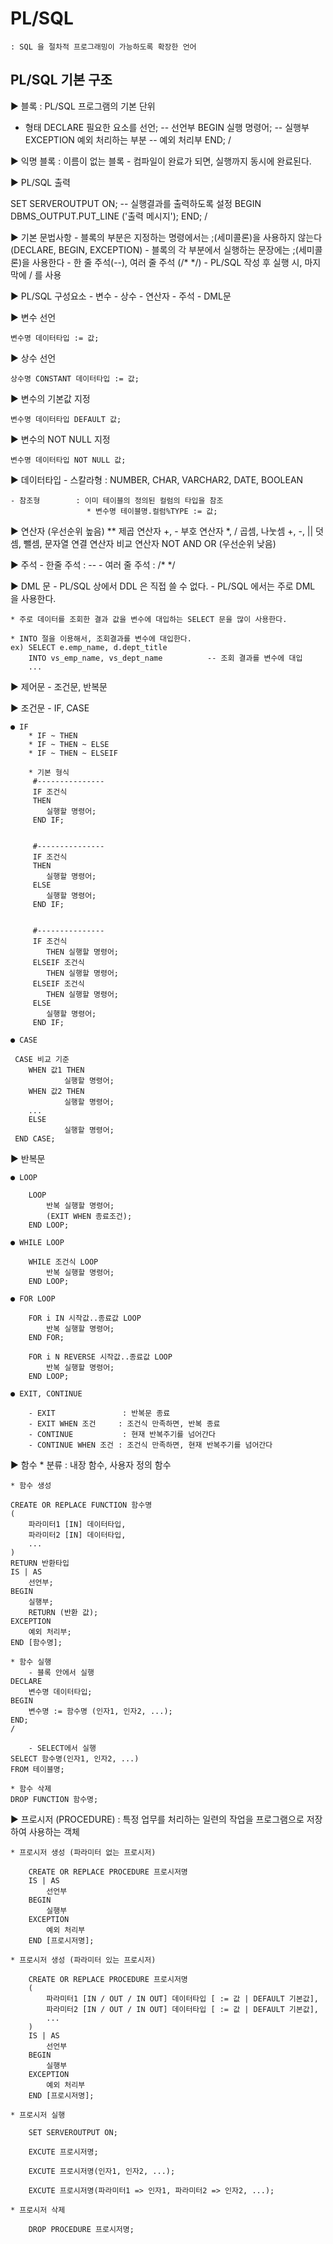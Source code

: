 # PL/SQL
    : SQL 을 절차적 프로그래밍이 가능하도록 확장한 언어


## PL/SQL 기본 구조

▶ 블록
    : PL/SQL 프로그램의 기본 단위

* 형태
DECLARE
    필요한 요소를 선언;         -- 선언부
BEGIN
    실행 명령어;                -- 실행부
EXCEPTION
    예외 처리하는 부분          -- 예외 처리부
END;
/

▶ 익명 블록
    : 이름이 없는 블록
    - 컴파일이 완료가 되면, 실행까지 동시에 완료된다.

▶ PL/SQL 출력

SET SERVEROUTPUT ON;                -- 실행결과를 출력하도록 설정
BEGIN
    DBMS_OUTPUT.PUT_LINE ('출력 메시지');
END;
/

▶ 기본 문법사항
    - 블록의 부분은 지정하는 명령에서는 ;(세미콜론)을 사용하지 않는다
      (DECLARE, BEGIN, EXCEPTION)
    - 블록의 각 부분에서 실행하는 문장에는 ;(세미콜론)을 사용한다
    - 한 줄 주석(--), 여러 줄 주석 (/*   */)
    - PL/SQL 작성 후 실행 시, 마지막에 / 를 사용

▶ PL/SQL 구성요소
    - 변수
    - 상수
    - 연산자
    - 주석
    - DML문

▶ 변수 선언

    변수명 데이터타입 := 값;

▶ 상수 선언

    상수명 CONSTANT 데이터타입 := 값;

▶ 변수의 기본값 지정

    변수명 데이터타입 DEFAULT 값;

▶ 변수의 NOT NULL 지정

    변수명 데이터타입 NOT NULL 값;


▶ 데이터타입
    - 스칼라형      : NUMBER, CHAR, VARCHAR2, DATE, BOOLEAN

    - 참조형        : 이미 테이블의 정의된 컬럼의 타입을 참조
                     * 변수명 테이블명.컬럼%TYPE := 값;

▶ 연산자
    (우선순위 높음)
    **              제곱 연산자
    +, -            부호 연산자
    *, /            곱셈, 나눗셈
    +, -, ||        덧셈, 뺄셈, 문자열 연결 연산자
    비교 연산자
    NOT
    AND
    OR
    (우선순위 낮음)

▶ 주석
    - 한줄 주석         : --
    - 여러 줄 주석      : /*   */


▶ DML 문
    - PL/SQL 상에서 DDL 은 직접 쓸 수 없다.
    - PL/SQL 에서는 주로 DML 을 사용한다.

    * 주로 데이터를 조회한 결과 값을 변수에 대입하는 SELECT 문을 많이 사용한다.

    * INTO 절을 이용해서, 조회결과를 변수에 대입한다.
    ex) SELECT e.emp_name, d.dept_title
        INTO vs_emp_name, vs_dept_name          -- 조회 결과를 변수에 대입
        ...


▶ 제어문
    - 조건문, 반복문

▶ 조건문
    - IF, CASE

    ● IF
        * IF ~ THEN
        * IF ~ THEN ~ ELSE
        * IF ~ THEN ~ ELSEIF

        * 기본 형식
         #---------------
         IF 조건식 
         THEN 
            실행할 명령어;
         END IF;


         #---------------
         IF 조건식 
         THEN 
            실행할 명령어;
         ELSE
            실행할 명령어;
         END IF;


         #---------------
         IF 조건식 
            THEN 실행할 명령어;
         ELSEIF 조건식
            THEN 실행할 명령어;
         ELSEIF 조건식
            THEN 실행할 명령어;
         ELSE
            실행할 명령어;
         END IF;

    ● CASE

     CASE 비교 기준
        WHEN 값1 THEN
                실행할 명령어;
        WHEN 값2 THEN
                실행할 명령어;
        ...
        ELSE
                실행할 명령어;
     END CASE;

▶ 반복문
    
    ● LOOP

        LOOP
            반복 실행할 명령어;
            (EXIT WHEN 종료조건);
        END LOOP;

    ● WHILE LOOP

        WHILE 조건식 LOOP
            반복 실행할 명령어;
        END LOOP;

    ● FOR LOOP

        FOR i IN 시작값..종료값 LOOP
            반복 실행할 명령어;
        END FOR;

        FOR i N REVERSE 시작값..종료값 LOOP
            반복 실행할 명령어;
        END LOOP;

    ● EXIT, CONTINUE

        - EXIT               : 반복문 종료
        - EXIT WHEN 조건     : 조건식 만족하면, 반복 종료
        - CONTINUE           : 현재 반복주기를 넘어간다
        - CONTINUE WHEN 조건 : 조건식 만족하면, 현재 반복주기를 넘어간다

▶ 함수
    * 분류 : 내장 함수, 사용자 정의 함수

    * 함수 생성

    CREATE OR REPLACE FUNCTION 함수명
    (
        파라미터1 [IN] 데이터타입,
        파라미터2 [IN] 데이터타입,
        ...
    )      
    RETURN 반환타입
    IS | AS
        선언부;
    BEGIN
        실행부;
        RETURN (반환 값);
    EXCEPTION
        예외 처리부;
    END [함수명];

    * 함수 실행
        - 블록 안에서 실행
    DECLARE
        변수명 데이터타입;
    BEGIN
        변수명 := 함수명 (인자1, 인자2, ...);
    END;
    /

        - SELECT에서 실행
    SELECT 함수명(인자1, 인자2, ...)
    FROM 테이블명;

    * 함수 삭제
    DROP FUNCTION 함수명;

▶ 프로시저 (PROCEDURE)
    : 특정 업무를 처리하는 일련의 작업을 프로그램으로 저장하여 사용하는 객체

    * 프로시저 생성 (파라미터 없는 프로시저)

        CREATE OR REPLACE PROCEDURE 프로시저명
        IS | AS
            선언부
        BEGIN
            실행부
        EXCEPTION
            예외 처리부
        END [프로시저명];

    * 프로시저 생성 (파라미터 있는 프로시저)

        CREATE OR REPLACE PROCEDURE 프로시저명
        (
            파라미터1 [IN / OUT / IN OUT] 데이터타입 [ := 값 | DEFAULT 기본값],
            파라미터2 [IN / OUT / IN OUT] 데이터타입 [ := 값 | DEFAULT 기본값],
            ...
        )
        IS | AS
            선언부
        BEGIN
            실행부
        EXCEPTION
            예외 처리부
        END [프로시저명];

    * 프로시저 실행

        SET SERVEROUTPUT ON;

        EXCUTE 프로시저명;

        EXCUTE 프로시저명(인자1, 인자2, ...);

        EXCUTE 프로시저명(파라미터1 => 인자1, 파라미터2 => 인자2, ...);

    * 프로시저 삭제

        DROP PROCEDURE 프로시저명;

